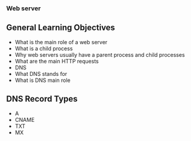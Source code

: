 ### Web server

## General Learning Objectives

- What is the main role of a web server
- What is a child process
- Why web servers usually have a parent process and child processes
- What are the main HTTP requests
- DNS
- What DNS stands for
- What is DNS main role

## DNS Record Types
- A
- CNAME
- TXT
- MX
